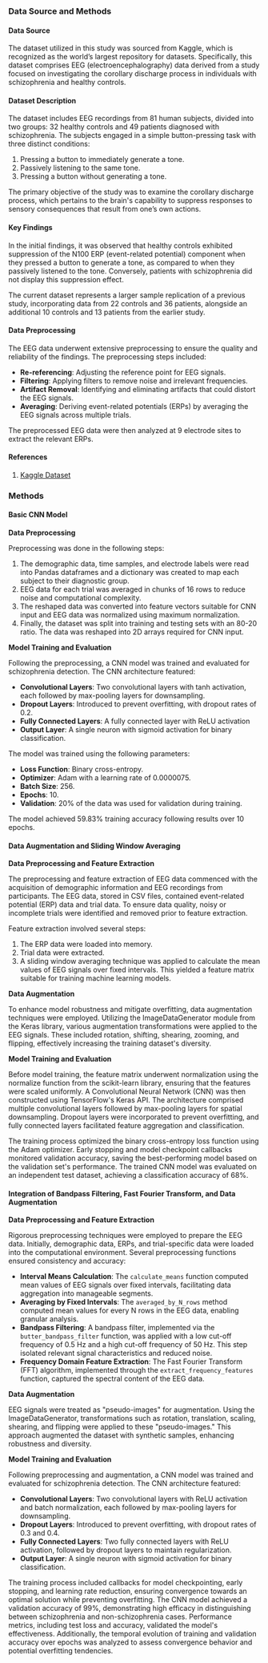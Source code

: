 
### Data Source and Methods

#### Data Source

The dataset utilized in this study was sourced from Kaggle, which is recognized as the world’s largest repository for datasets. Specifically, this dataset comprises EEG (electroencephalography) data derived from a study focused on investigating the corollary discharge process in individuals with schizophrenia and healthy controls.

#### Dataset Description

The dataset includes EEG recordings from 81 human subjects, divided into two groups: 32 healthy controls and 49 patients diagnosed with schizophrenia. The subjects engaged in a simple button-pressing task with three distinct conditions:
1. Pressing a button to immediately generate a tone.
2. Passively listening to the same tone.
3. Pressing a button without generating a tone.

The primary objective of the study was to examine the corollary discharge process, which pertains to the brain's capability to suppress responses to sensory consequences that result from one’s own actions.

#### Key Findings

In the initial findings, it was observed that healthy controls exhibited suppression of the N100 ERP (event-related potential) component when they pressed a button to generate a tone, as compared to when they passively listened to the tone. Conversely, patients with schizophrenia did not display this suppression effect.

The current dataset represents a larger sample replication of a previous study, incorporating data from 22 controls and 36 patients, alongside an additional 10 controls and 13 patients from the earlier study.

#### Data Preprocessing

The EEG data underwent extensive preprocessing to ensure the quality and reliability of the findings. The preprocessing steps included:
- **Re-referencing**: Adjusting the reference point for EEG signals.
- **Filtering**: Applying filters to remove noise and irrelevant frequencies.
- **Artifact Removal**: Identifying and eliminating artifacts that could distort the EEG signals.
- **Averaging**: Deriving event-related potentials (ERPs) by averaging the EEG signals across multiple trials.

The preprocessed EEG data were then analyzed at 9 electrode sites to extract the relevant ERPs.

#### References

1. [Kaggle Dataset](https://www.kaggle.com/datasets/broach/button-tone-sz)

### Methods

#### Basic CNN Model

**Data Preprocessing**

Preprocessing was done in the following steps:
1. The demographic data, time samples, and electrode labels were read into Pandas dataframes and a dictionary was created to map each subject to their diagnostic group.
2. EEG data for each trial was averaged in chunks of 16 rows to reduce noise and computational complexity.
3. The reshaped data was converted into feature vectors suitable for CNN input and EEG data was normalized using maximum normalization.
4. Finally, the dataset was split into training and testing sets with an 80-20 ratio. The data was reshaped into 2D arrays required for CNN input.

**Model Training and Evaluation**

Following the preprocessing, a CNN model was trained and evaluated for schizophrenia detection. The CNN architecture featured:
- **Convolutional Layers**: Two convolutional layers with tanh activation, each followed by max-pooling layers for downsampling.
- **Dropout Layers**: Introduced to prevent overfitting, with dropout rates of 0.2.
- **Fully Connected Layers**: A fully connected layer with ReLU activation
- **Output Layer**: A single neuron with sigmoid activation for binary classification.

The model was trained using the following parameters:
- **Loss Function**: Binary cross-entropy.
- **Optimizer**: Adam with a learning rate of 0.0000075.
- **Batch Size**: 256.
- **Epochs**: 10.
- **Validation**: 20% of the data was used for validation during training.

The model achieved 59.83% training accuracy following results over 10 epochs.

#### Data Augmentation and Sliding Window Averaging

**Data Preprocessing and Feature Extraction**

The preprocessing and feature extraction of EEG data commenced with the acquisition of demographic information and EEG recordings from participants. The EEG data, stored in CSV files, contained event-related potential (ERP) data and trial data. To ensure data quality, noisy or incomplete trials were identified and removed prior to feature extraction.

Feature extraction involved several steps:
1. The ERP data were loaded into memory.
2. Trial data were extracted.
3. A sliding window averaging technique was applied to calculate the mean values of EEG signals over fixed intervals. This yielded a feature matrix suitable for training machine learning models.

**Data Augmentation**

To enhance model robustness and mitigate overfitting, data augmentation techniques were employed. Utilizing the ImageDataGenerator module from the Keras library, various augmentation transformations were applied to the EEG signals. These included rotation, shifting, shearing, zooming, and flipping, effectively increasing the training dataset's diversity.

**Model Training and Evaluation**

Before model training, the feature matrix underwent normalization using the normalize function from the scikit-learn library, ensuring that the features were scaled uniformly. A Convolutional Neural Network (CNN) was then constructed using TensorFlow's Keras API. The architecture comprised multiple convolutional layers followed by max-pooling layers for spatial downsampling. Dropout layers were incorporated to prevent overfitting, and fully connected layers facilitated feature aggregation and classification.

The training process optimized the binary cross-entropy loss function using the Adam optimizer. Early stopping and model checkpoint callbacks monitored validation accuracy, saving the best-performing model based on the validation set's performance. The trained CNN model was evaluated on an independent test dataset, achieving a classification accuracy of 68%.

#### Integration of Bandpass Filtering, Fast Fourier Transform, and Data Augmentation

**Data Preprocessing and Feature Extraction**

Rigorous preprocessing techniques were employed to prepare the EEG data. Initially, demographic data, ERPs, and trial-specific data were loaded into the computational environment. Several preprocessing functions ensured consistency and accuracy:
- **Interval Means Calculation**: The `calculate_means` function computed mean values of EEG signals over fixed intervals, facilitating data aggregation into manageable segments.
- **Averaging by Fixed Intervals**: The `averaged_by_N_rows` method computed mean values for every N rows in the EEG data, enabling granular analysis.
- **Bandpass Filtering**: A bandpass filter, implemented via the `butter_bandpass_filter` function, was applied with a low cut-off frequency of 0.5 Hz and a high cut-off frequency of 50 Hz. This step isolated relevant signal characteristics and reduced noise.
- **Frequency Domain Feature Extraction**: The Fast Fourier Transform (FFT) algorithm, implemented through the `extract_frequency_features` function, captured the spectral content of the EEG data.

**Data Augmentation**

EEG signals were treated as "pseudo-images" for augmentation. Using the ImageDataGenerator, transformations such as rotation, translation, scaling, shearing, and flipping were applied to these "pseudo-images." This approach augmented the dataset with synthetic samples, enhancing robustness and diversity.

**Model Training and Evaluation**

Following preprocessing and augmentation, a CNN model was trained and evaluated for schizophrenia detection. The CNN architecture featured:
- **Convolutional Layers**: Two convolutional layers with ReLU activation and batch normalization, each followed by max-pooling layers for downsampling.
- **Dropout Layers**: Introduced to prevent overfitting, with dropout rates of 0.3 and 0.4.
- **Fully Connected Layers**: Two fully connected layers with ReLU activation, followed by dropout layers to maintain regularization.
- **Output Layer**: A single neuron with sigmoid activation for binary classification.

The training process included callbacks for model checkpointing, early stopping, and learning rate reduction, ensuring convergence towards an optimal solution while preventing overfitting. The CNN model achieved a validation accuracy of 99%, demonstrating high efficacy in distinguishing between schizophrenia and non-schizophrenia cases. Performance metrics, including test loss and accuracy, validated the model's effectiveness. Additionally, the temporal evolution of training and validation accuracy over epochs was analyzed to assess convergence behavior and potential overfitting tendencies.
